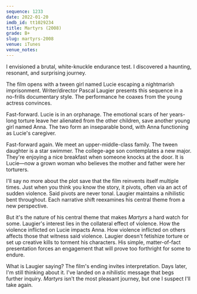 ```yaml
---
sequence: 1233
date: 2022-01-20
imdb_id: tt1029234
title: Martyrs (2008)
grade: B+
slug: martyrs-2008
venue: iTunes
venue_notes:
---
```


I envisioned a brutal, white-knuckle endurance test. I discovered a haunting, resonant, and surprising journey.

<!-- end -->

The film opens with a tween girl named Lucie escaping a nightmarish imprisonment. Writer/director Pascal Laugier presents this sequence in a no-frills documentary style. The performance he coaxes from the young actress convinces.

Fast-forward. Lucie is in an orphanage. The emotional scars of her years-long torture leave her alienated from the other children, save another young girl named Anna. The two form an inseparable bond, with Anna functioning as Lucie's caregiver.

Fast-forward again. We meet an upper-middle-class family. The tween daughter is a star swimmer. The college-age son contemplates a new major. They're enjoying a nice breakfast when someone knocks at the door. It is Lucie—now a grown woman who believes the mother and father were her torturers.

I'll say no more about the plot save that the film reinvents itself multiple times. Just when you think you know the story, it pivots, often via an act of sudden violence. Said pivots are never tonal. Laugier maintains a nihilistic bent throughout. Each narrative shift reexamines his central theme from a new perspective.

But it's the nature of his central theme that makes _Martyrs_ a hard watch for some. Laugier's interest lies in the collateral effect of violence. How the violence inflicted on Lucie impacts Anna. How violence inflicted on others affects those that witness said violence. Laugier doesn't fetishize torture or set up creative kills to torment his characters. His simple, matter-of-fact presentation forces an engagement that will prove too forthright for some to endure.

What is Laugier saying? The film's ending invites interpretation. Days later, I'm still thinking about it. I've landed on a nihilistic message that begs further inquiry. _Martyrs_ isn't the most pleasant journey, but one I suspect I'll take again.
